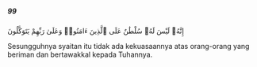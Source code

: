 ##### 99

<span class="ayah">إِنَّهُۥ لَيْسَ لَهُۥ سُلْطَٰنٌ عَلَى ٱلَّذِينَ ءَامَنُوا۟ وَعَلَىٰ رَبِّهِمْ يَتَوَكَّلُونَ</span>

<span class="ayah_translation">Sesungguhnya syaitan itu tidak ada kekuasaannya atas orang-orang yang beriman dan bertawakkal kepada Tuhannya.</span>

